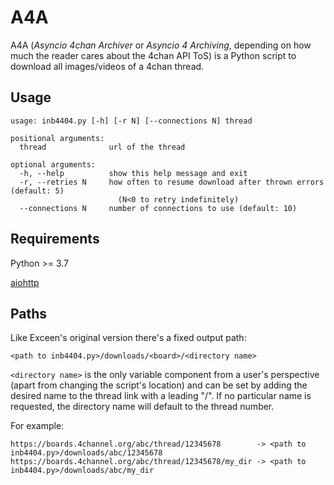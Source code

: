 # A4A

A4A (*Asyncio 4chan Archiver* or *Asyncio 4 Archiving*, depending on how much the reader cares about the 4chan API ToS) is a Python script to download all images/videos of a 4chan thread.

## Usage

```
usage: inb4404.py [-h] [-r N] [--connections N] thread

positional arguments:
  thread              url of the thread

optional arguments:
  -h, --help          show this help message and exit
  -r, --retries N     how often to resume download after thrown errors (default: 5)
                        (N<0 to retry indefinitely)  
  --connections N     number of connections to use (default: 10)
```

## Requirements

Python >= 3.7

[aiohttp](https://aiohttp.readthedocs.io/en/stable/)

## Paths

Like Exceen's original version there's a fixed output path:

```
<path to inb4404.py>/downloads/<board>/<directory name>
```

`<directory name>` is the only variable component from a user's perspective (apart from changing the script's location) and can be set by adding the desired name to the thread link with a leading "/". If no particular name is requested, the directory name will default to the thread number.

For example:

```
https://boards.4channel.org/abc/thread/12345678        -> <path to inb4404.py>/downloads/abc/12345678
https://boards.4channel.org/abc/thread/12345678/my_dir -> <path to inb4404.py>/downloads/abc/my_dir
```